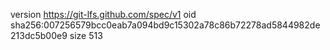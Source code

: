 version https://git-lfs.github.com/spec/v1
oid sha256:007256579bcc0eab7a094bd9c15302a78c86b72278ad5844982de213dc5b00e9
size 513
